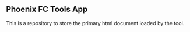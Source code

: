## Phoenix FC Tools App
This is a repository to store the primary html document loaded by the tool.
